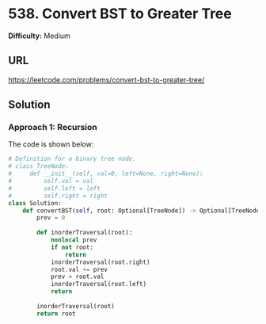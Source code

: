 # 538. Convert BST to Greater Tree

**Difficulty:** Medium

## URL

https://leetcode.com/problems/convert-bst-to-greater-tree/

## Solution

### Approach 1: Recursion

The code is shown below:

```python
# Definition for a binary tree node.
# class TreeNode:
#     def __init__(self, val=0, left=None, right=None):
#         self.val = val
#         self.left = left
#         self.right = right
class Solution:
    def convertBST(self, root: Optional[TreeNode]) -> Optional[TreeNode]:
        prev = 0
        
        def inorderTraversal(root):
            nonlocal prev
            if not root:
                return
            inorderTraversal(root.right)
            root.val += prev
            prev = root.val
            inorderTraversal(root.left)
            return
        
        inorderTraversal(root)
        return root
```
